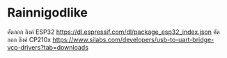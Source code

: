 # Rainnigodlike
คัดลอก ลิงค์ ESP32 https://dl.espressif.com/dl/package_esp32_index.json
คัดลอก ลิงค์ CP210x https://www.silabs.com/developers/usb-to-uart-bridge-vcp-drivers?tab=downloads
